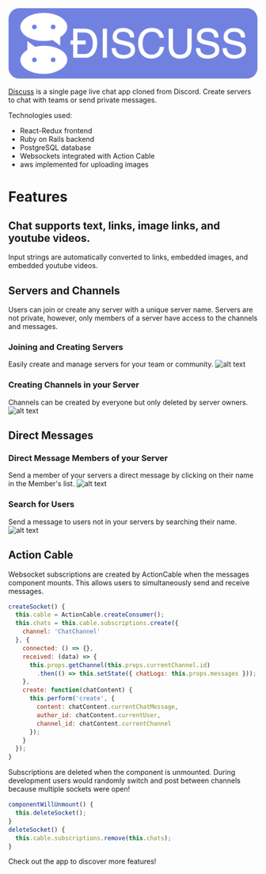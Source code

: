
![alt text](https://raw.githubusercontent.com/swangs/discuss/master/app/assets/images/discusslogolong.png "https://aa-discuss.herokuapp.com")

[Discuss](https://aa-discuss.herokuapp.com) is a single page live chat app cloned from Discord.  Create servers to chat with teams or send private messages.  

Technologies used:
* React-Redux frontend
* Ruby on Rails backend
* PostgreSQL database
* Websockets integrated with Action Cable
* aws implemented for uploading images
# Features
## Chat supports text, links, image links, and youtube videos.
Input strings are automatically converted to links, embedded images, and embedded youtube videos.
## Servers and Channels
Users can join or create any server with a unique server name.  Servers are not private, however, only members of a server have access to the channels and messages.
### Joining and Creating Servers
Easily create and manage servers for your team or community.
![alt text](https://i.imgur.com/sbD2DkP.gif "server-navigation")
### Creating Channels in your Server
Channels can be created by everyone but only deleted by server owners.
![alt text](https://i.imgur.com/BsBSNJC.gif "channel-navigation")
## Direct Messages
### Direct Message Members of your Server
Send a member of your servers a direct message by clicking on their name in the Member's list.
![alt text](https://i.imgur.com/Wobr1zm.gif "direct-message")
### Search for Users
Send a message to users not in your servers by searching their name.
![alt text](https://i.imgur.com/7HRC40F.gif "search-users")
## Action Cable
Websocket subscriptions are created by ActionCable when the messages component mounts. This allows users to simultaneously send and receive messages.  
```javascript
createSocket() {
  this.cable = ActionCable.createConsumer();
  this.chats = this.cable.subscriptions.create({
    channel: 'ChatChannel'
  }, {
    connected: () => {},
    received: (data) => {
      this.props.getChannel(this.props.currentChannel.id)
        .then(() => this.setState({ chatLogs: this.props.messages }));
    },
    create: function(chatContent) {
      this.perform('create', {
        content: chatContent.currentChatMessage,
        author_id: chatContent.currentUser,
        channel_id: chatContent.currentChannel
      });
    }
  });
}
```
Subscriptions are deleted when the component is unmounted.  During development users would randomly switch and post between channels because multiple sockets were open!
```javascript
componentWillUnmount() {
  this.deleteSocket();
}
deleteSocket() {
  this.cable.subscriptions.remove(this.chats);
}
```
Check out the app to discover more features!
